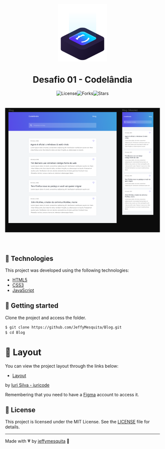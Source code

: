 <p align="center">
  <img alt="Blog" src=".github/logo.svg" width="160px">
</p>

<h1  align="center">Desafio 01 - Codelândia</h1>

<div style="align:center; justify-content:center; display:flex; flex-direction:row;">
  <img  src="https://img.shields.io/static/v1?label=license&message=MIT&color=991f36&labelColor=0D133D" alt="License">

  <img src="https://img.shields.io/github/forks/jeffymesquita/Blog?label=forks&message=MIT&color=991f36&labelColor=0D133D" alt="Forks">     

  <img src="https://img.shields.io/github/stars/jeffymesquita/Blog?label=stars&message=MIT&color=991f36&labelColor=0D133D" alt="Stars">
</div>

<h1 align="center">
    <img alt="Blog" title="Blog" src=".github/cover.png" />
</h1>

<br>

## 🧪 Technologies

This project was developed using the following technologies:

- [HTML5](https://html5.org)
- [CSS3](https://www.w3.org/Style/CSS/Overview.en.html)
- [JavaScript](https://www.javascript.com)

## 🚀 Getting started

Clone the project and access the folder.

```bash
$ git clone https://github.com/JeffyMesquita/Blog.git
$ cd Blog
```
# 🔖 Layout

You can view the project layout through the links below:

- [Layout](https://www.figma.com/file/Yb9IBH56g7T1hdIyZ3BMNO/Desafios---Codelândia?node-id=0%3A1) 

by [Iuri Silva - iuricode](https://github.com/iuricode)

Remembering that you need to have a [Figma](http://figma.com/) account to access it.

## 📝 License

This project is licensed under the MIT License. See the [LICENSE](LICENSE) file for details.

---

Made with :heartpulse: by [jeffymesquita](...) 👋